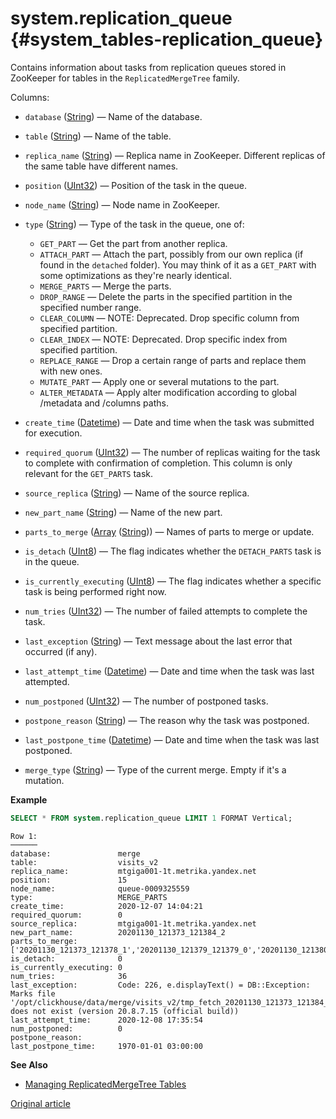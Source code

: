 # system.replication_queue {#system_tables-replication_queue}

Contains information about tasks from replication queues stored in ZooKeeper for tables in the `ReplicatedMergeTree` family.

Columns:

-   `database` ([String](../../sql-reference/data-types/string.md)) — Name of the database.

-   `table` ([String](../../sql-reference/data-types/string.md)) — Name of the table.

-   `replica_name` ([String](../../sql-reference/data-types/string.md)) — Replica name in ZooKeeper. Different replicas of the same table have different names.

-   `position` ([UInt32](../../sql-reference/data-types/int-uint.md)) — Position of the task in the queue.

-   `node_name` ([String](../../sql-reference/data-types/string.md)) — Node name in ZooKeeper.

-   `type` ([String](../../sql-reference/data-types/string.md)) — Type of the task in the queue, one of:

    -   `GET_PART` — Get the part from another replica.
    -   `ATTACH_PART` — Attach the part, possibly from our own replica (if found in the `detached` folder). You may think of it as a `GET_PART` with some optimizations as they're nearly identical.
    -   `MERGE_PARTS` — Merge the parts.
    -   `DROP_RANGE` — Delete the parts in the specified partition in the specified number range.
    -   `CLEAR_COLUMN` — NOTE: Deprecated. Drop specific column from specified partition.
    -   `CLEAR_INDEX` — NOTE: Deprecated. Drop specific index from specified partition.
    -   `REPLACE_RANGE` — Drop a certain range of parts and replace them with new ones.
    -   `MUTATE_PART` — Apply one or several mutations to the part.
    -   `ALTER_METADATA` — Apply alter modification according to global /metadata and /columns paths.

-   `create_time` ([Datetime](../../sql-reference/data-types/datetime.md)) — Date and time when the task was submitted for execution.

-   `required_quorum` ([UInt32](../../sql-reference/data-types/int-uint.md)) — The number of replicas waiting for the task to complete with confirmation of completion. This column is only relevant for the `GET_PARTS` task.

-   `source_replica` ([String](../../sql-reference/data-types/string.md)) — Name of the source replica.

-   `new_part_name` ([String](../../sql-reference/data-types/string.md)) — Name of the new part.

-   `parts_to_merge` ([Array](../../sql-reference/data-types/array.md) ([String](../../sql-reference/data-types/string.md))) — Names of parts to merge or update.

-   `is_detach` ([UInt8](../../sql-reference/data-types/int-uint.md)) — The flag indicates whether the `DETACH_PARTS` task is in the queue.

-   `is_currently_executing` ([UInt8](../../sql-reference/data-types/int-uint.md)) — The flag indicates whether a specific task is being performed right now.

-   `num_tries` ([UInt32](../../sql-reference/data-types/int-uint.md)) — The number of failed attempts to complete the task.

-   `last_exception` ([String](../../sql-reference/data-types/string.md)) — Text message about the last error that occurred (if any).

-   `last_attempt_time` ([Datetime](../../sql-reference/data-types/datetime.md)) — Date and time when the task was last attempted.

-   `num_postponed` ([UInt32](../../sql-reference/data-types/int-uint.md)) — The number of postponed tasks.

-   `postpone_reason` ([String](../../sql-reference/data-types/string.md)) — The reason why the task was postponed.

-   `last_postpone_time` ([Datetime](../../sql-reference/data-types/datetime.md)) — Date and time when the task was last postponed.

-   `merge_type` ([String](../../sql-reference/data-types/string.md)) — Type of the current merge. Empty if it's a mutation.

**Example**

``` sql
SELECT * FROM system.replication_queue LIMIT 1 FORMAT Vertical;
```

``` text
Row 1:
──────
database:               merge
table:                  visits_v2
replica_name:           mtgiga001-1t.metrika.yandex.net
position:               15
node_name:              queue-0009325559
type:                   MERGE_PARTS
create_time:            2020-12-07 14:04:21
required_quorum:        0
source_replica:         mtgiga001-1t.metrika.yandex.net
new_part_name:          20201130_121373_121384_2
parts_to_merge:         ['20201130_121373_121378_1','20201130_121379_121379_0','20201130_121380_121380_0','20201130_121381_121381_0','20201130_121382_121382_0','20201130_121383_121383_0','20201130_121384_121384_0']
is_detach:              0
is_currently_executing: 0
num_tries:              36
last_exception:         Code: 226, e.displayText() = DB::Exception: Marks file '/opt/clickhouse/data/merge/visits_v2/tmp_fetch_20201130_121373_121384_2/CounterID.mrk' does not exist (version 20.8.7.15 (official build))
last_attempt_time:      2020-12-08 17:35:54
num_postponed:          0
postpone_reason:
last_postpone_time:     1970-01-01 03:00:00
```

**See Also**

-   [Managing ReplicatedMergeTree Tables](../../sql-reference/statements/system.md#query-language-system-replicated)

[Original article](https://clickhouse.com/docs/en/operations/system_tables/replication_queue) <!--hide-->
